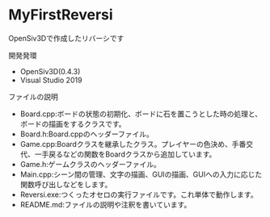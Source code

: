 # MyFirstReversi
OpenSiv3Dで作成したリバーシです

開発発環
- OpenSiv3D(0.4.3)
- Visual Studio 2019

ファイルの説明

- Board.cpp:ボードの状態の初期化、ボードに石を置こうとした時の処理と、ボードの描画をするクラスです。
- Board.h:Board.cppのヘッダーファイル。
- Game.cpp:Boardクラスを継承したクラス。プレイヤーの色決め、手番交代、一手戻るなどの関数をBoardクラスから追加しています。
- Game.h:ゲームクラスのヘッダーファイル。
- Main.cpp:シーン間の管理、文字の描画、GUIの描画、GUIへの入力に応じた関数呼び出しなどをします。
- Reversi.exe:つくったオセロの実行ファイルです。これ単体で動作します。
- README.md:ファイルの説明や注釈を書いています。
